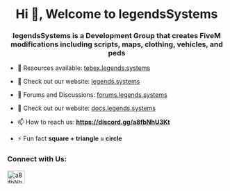 <h1 align="center">Hi 👋, Welcome to legendsSystems</h1>
<h3 align="center">legendsSystems is a Development Group that creates FiveM modifications including scripts, maps, clothing, vehicles, and peds</h3>

- 🔭 Resources available: [tebex.legends.systems](https://tebex.legends.systems)

- 🌱  Check out our website: [legends.systems](https://legends.systems)

- 👯  Forums and Discussions: [forums.legends.systems](https://forums.legends.systems)

- 🤝  Check out our website: [docs.legends.systems](https://docs.legends.systems)

- 📫 How to reach us: **https://discord.gg/a8fbNhU3Kt**

- ⚡ Fun fact **square + triangle = circle**

<h3 align="left">Connect with Us:</h3>
<p align="left">
<a href="https://discord.gg/a8fbNhU3Kt" target="blank"><img align="center" src="https://raw.githubusercontent.com/rahuldkjain/github-profile-readme-generator/master/src/images/icons/Social/discord.svg" alt="a8fbNhU3Kt" height="30" width="40" /></a>
</p>
